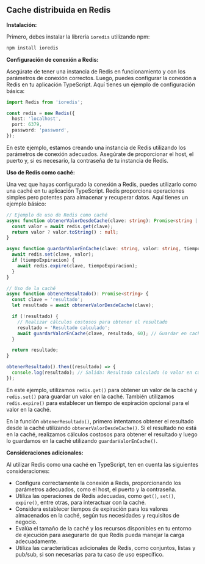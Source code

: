 ## Cache distribuida en Redis

**Instalación:**

Primero, debes instalar la librería `ioredis` utilizando npm:

```bash
npm install ioredis
```

**Configuración de conexión a Redis:**

Asegúrate de tener una instancia de Redis en funcionamiento y con los parámetros de conexión correctos. Luego, puedes configurar la conexión a Redis en tu aplicación TypeScript. Aquí tienes un ejemplo de configuración básica:

```typescript
import Redis from 'ioredis';

const redis = new Redis({
  host: 'localhost',
  port: 6379,
  password: 'password',
});
```

En este ejemplo, estamos creando una instancia de Redis utilizando los parámetros de conexión adecuados. Asegúrate de proporcionar el host, el puerto y, si es necesario, la contraseña de tu instancia de Redis.

**Uso de Redis como caché:**

Una vez que hayas configurado la conexión a Redis, puedes utilizarlo como una caché en tu aplicación TypeScript. Redis proporciona operaciones simples pero potentes para almacenar y recuperar datos. Aquí tienes un ejemplo básico:

```typescript
// Ejemplo de uso de Redis como caché
async function obtenerValorDesdeCache(clave: string): Promise<string | null> {
  const valor = await redis.get(clave);
  return valor ? valor.toString() : null;
}

async function guardarValorEnCache(clave: string, valor: string, tiempoExpiracion?: number): Promise<void> {
  await redis.set(clave, valor);
  if (tiempoExpiracion) {
    await redis.expire(clave, tiempoExpiracion);
  }
}

// Uso de la caché
async function obtenerResultado(): Promise<string> {
  const clave = 'resultado';
  let resultado = await obtenerValorDesdeCache(clave);

  if (!resultado) {
    // Realizar cálculos costosos para obtener el resultado
    resultado = 'Resultado calculado';
    await guardarValorEnCache(clave, resultado, 60); // Guardar en caché por 60 segundos
  }

  return resultado;
}

obtenerResultado().then((resultado) => {
  console.log(resultado); // Salida: Resultado calculado (o valor en caché si está disponible)
});
```

En este ejemplo, utilizamos `redis.get()` para obtener un valor de la caché y `redis.set()` para guardar un valor en la caché. También utilizamos `redis.expire()` para establecer un tiempo de expiración opcional para el valor en la caché.

En la función `obtenerResultado()`, primero intentamos obtener el resultado desde la caché utilizando `obtenerValorDesdeCache()`. Si el resultado no está en la caché, realizamos cálculos costosos para obtener el resultado y luego lo guardamos en la caché utilizando `guardarValorEnCache()`.

**Consideraciones adicionales:**

Al utilizar Redis como una caché en TypeScript, ten en cuenta las siguientes consideraciones:

- Configura correctamente la conexión a Redis, proporcionando los parámetros adecuados, como el host, el puerto y la contraseña.
- Utiliza las operaciones de Redis adecuadas, como `get()`, `set()`, `expire()`, entre otras, para interactuar con la caché.
- Considera establecer tiempos de expiración para los valores almacenados en la caché, según tus necesidades y requisitos de negocio.
- Evalúa el tamaño de la caché y los recursos disponibles en tu entorno de ejecución para asegurarte de que Redis pueda manejar la carga adecuadamente.
- Utiliza las características adicionales de Redis, como conjuntos, listas y pub/sub, si son necesarias para tu caso de uso específico.

